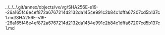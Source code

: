 ../../../.git/annex/objects/vx/vg/SHA256E-s19--26a165f46e4ef872a6767214d2132da1454e991c2b84c1dffa67207cd5b137c1.md/SHA256E-s19--26a165f46e4ef872a6767214d2132da1454e991c2b84c1dffa67207cd5b137c1.md